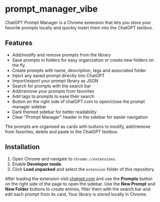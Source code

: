 # prompt_manager_vibe

ChatGPT Prompt Manager is a Chrome extension that lets you store your favorite prompts locally and quickly insert them into the ChatGPT textbox.

## Features
- Add/modify and remove prompts from the library
- Save prompts in folders for easy organization or create new folders on the fly
- Create prompts with name, description, tags and associated folder
- Inject any saved prompt directly into ChatGPT
- Import/export your prompt library as JSON
- Search for prompts with the search bar
- Add/remove your prompts from favorites
- Add tags to prompts to ease their search
- Button on the right side of chatGPT.com to open/close the prompt manager sidebar
- Dark themed sidebar for better readability
- Clear "Prompt Manager" header in the sidebar for easier navigation

The prompts are organised as cards with buttons to modify, add/remove from favorites, delete and paste to the ChatGPT textbox.

## Installation
1. Open Chrome and navigate to `chrome://extensions`.
2. Enable **Developer mode**.
3. Click **Load unpacked** and select the `extension` folder of this repository.

After loading the extension visit [chatgpt.com](https://chatgpt.com/) and use the **Prompts** button on the right side of the page to open the sidebar. Use the **New Prompt** and **New Folder** buttons to create entries, filter them with the search bar and edit each prompt from its card. Your library is stored locally in Chrome.
